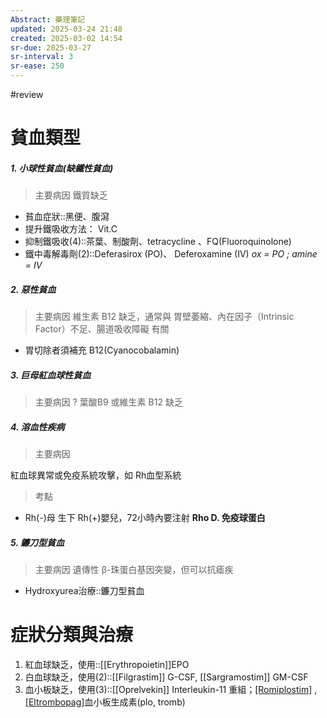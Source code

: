 ```yaml
---
Abstract: 藥理筆記
updated: 2025-03-24 21:48
created: 2025-03-02 14:54
sr-due: 2025-03-27
sr-interval: 3
sr-ease: 250
---
```

#review 


# 貧血類型
##### 1. 小球性貧血(缺鐵性貧血)
>主要病因
鐵質缺乏


- 貧血症狀::黑便、腹瀉
- 提升鐵吸收方法： Vit.C
- 抑制鐵吸收(4)::茶葉、制酸劑、tetracycline 、FQ(Fluoroquinolone)
- 鐵中毒解毒劑(2)::Deferasirox (PO)、 Deferoxamine (IV) 
*ox = PO ; amine = IV*
##### 2. 惡性貧血
>主要病因
維生素 B12 缺乏，通常與 胃壁萎縮、內在因子（Intrinsic Factor）不足、腸道吸收障礙 有關

- 胃切除者須補充 B12(Cyanocobalamin)

##### 3. 巨母紅血球性貧血
>主要病因
?
葉酸B9 或維生素 B12 缺乏


##### 4. 溶血性疾病
>主要病因

紅血球異常或免疫系統攻擊，如 Rh血型系統
> 考點
- Rh(-)母 生下 Rh(+)嬰兒，72小時內要注射 **Rho D. 免疫球蛋白**



##### 5. 鐮刀型貧血
>主要病因
遺傳性 β-珠蛋白基因突變，但可以抗瘧疾



- Hydroxyurea治療::鐮刀型貧血
# 症狀分類與治療
1. 紅血球缺乏，使用::[[Erythropoietin]]EPO
2. 白血球缺乏，使用(2)::[[Filgrastim]] G-CSF, [[Sargramostim]] GM-CSF
3. 血小板缺乏，使用(3)::[[Oprelvekin]] Interleukin-11 重組；[[Romiplostim]](SC) , [[Eltrombopag]](PO)血小板生成素(plo, tromb)